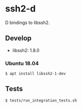 # ssh2-d

D bindings to libssh2.

## Develop

- libssh2: 1.8.0

### Ubuntu 18.04

```console
$ apt install libssh2-1-dev
```

## Tests

```console
$ tests/run_integration_tests.sh
```
